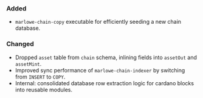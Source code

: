 ### Added

- `marlowe-chain-copy` executable for efficiently seeding a new chain database.

### Changed

- Dropped `asset` table from `chain` schema, inlining fields into `assetOut`
  and `assetMint`.
- Improved sync performance of `marlowe-chain-indexer` by switching from
  `INSERT` to `COPY`.
- Internal: consolidated database row extraction logic for cardano blocks into
  reusable modules.
